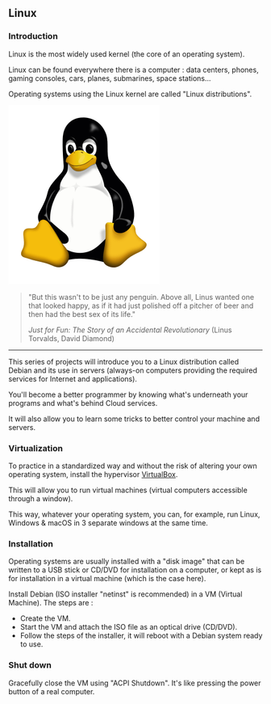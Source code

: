## Linux

### Introduction

Linux is the most widely used kernel (the core of an operating system).

Linux can be found everywhere there is a computer : data centers, phones, gaming consoles, cars, planes, submarines, space stations...

Operating systems using the Linux kernel are called "Linux distributions".

![Tux mascot](tux.png)

> "But this wasn't to be just any penguin. Above all, Linus wanted one that looked happy, as if it had just polished off a pitcher of beer and then had the best sex of its life."
>
> _Just for Fun: The Story of an Accidental Revolutionary_ (Linus Torvalds, David Diamond)

---

This series of projects will introduce you to a Linux distribution called Debian and its use in servers (always-on computers providing the required services for Internet and applications).

You'll become a better programmer by knowing what's underneath your programs and what's behind Cloud services.

It will also allow you to learn some tricks to better control your machine and servers.

### Virtualization

To practice in a standardized way and without the risk of altering your own operating system, install the hypervisor [VirtualBox](https://www.virtualbox.org/wiki/Downloads).

This will allow you to run virtual machines (virtual computers accessible through a window).

This way, whatever your operating system, you can, for example, run Linux, Windows & macOS in 3 separate windows at the same time.

### Installation

Operating systems are usually installed with a "disk image" that can be written to a USB stick or CD/DVD for installation on a computer, or kept as is for installation in a virtual machine (which is the case here).

Install Debian (ISO installer "netinst" is recommended) in a VM (Virtual Machine). The steps are :

- Create the VM.
- Start the VM and attach the ISO file as an optical drive (CD/DVD).
- Follow the steps of the installer, it will reboot with a Debian system ready to use.

### Shut down

Gracefully close the VM using "ACPI Shutdown". It's like pressing the power button of a real computer.
